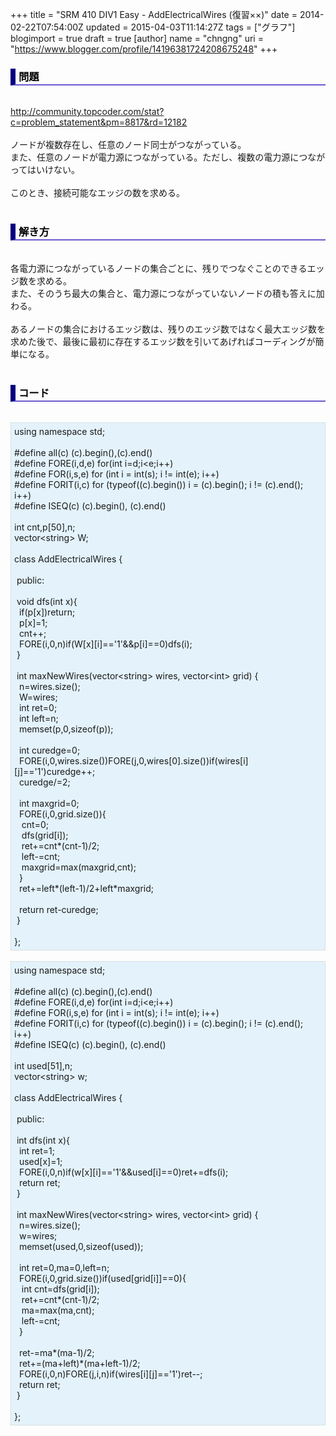+++
title = "SRM 410 DIV1 Easy - AddElectricalWires (復習××)"
date = 2014-02-22T07:54:00Z
updated = 2015-04-03T11:14:27Z
tags = ["グラフ"]
blogimport = true
draft = true
[author]
	name = "chngng"
	uri = "https://www.blogger.com/profile/14196381724208675248"
+++

<div dir="ltr" style="text-align: left;" trbidi="on"><h3 style="border-bottom: 2px solid slateblue; border-left: 8px solid navy; color: black; padding: 0px 0px 1px 5px;">問題 </h3><br /><a href="http://community.topcoder.com/stat?c=problem_statement&amp;pm=8817&amp;rd=12182" target="_blank">http://community.topcoder.com/stat?c=problem_statement&amp;pm=8817&amp;rd=12182</a><br /><br />ノードが複数存在し、任意のノード同士がつながっている。<br />また、任意のノードが電力源につながっている。ただし、複数の電力源につながってはいけない。<br /><br />このとき、接続可能なエッジの数を求める。<br /><br /><h3 style="border-bottom: 2px solid slateblue; border-left: 8px solid navy; color: black; padding: 0px 0px 1px 5px;">解き方 </h3><br />各電力源につながっているノードの集合ごとに、残りでつなぐことのできるエッジ数を求める。<br />また、そのうち最大の集合と、電力源につながっていないノードの積も答えに加わる。<br /><br />あるノードの集合におけるエッジ数は、残りのエッジ数ではなく最大エッジ数を求めた後で、最後に最初に存在するエッジ数を引いてあげればコーディングが簡単になる。<br /><br /><h3 style="border-bottom: 2px solid slateblue; border-left: 8px solid navy; color: black; padding: 0px 0px 1px 5px;">コード </h3><br /><div style="background-color: #e3f2fb; border: 1px dotted #CCCCCC; padding: 5px;">using namespace std;<br /><br />#define all(c) (c).begin(),(c).end()<br />#define FORE(i,d,e) for(int i=d;i&lt;e;i++)<br />#define FOR(i,s,e) for (int i = int(s); i != int(e); i++)<br />#define FORIT(i,c) for (typeof((c).begin()) i = (c).begin(); i != (c).end(); i++)<br />#define ISEQ(c) (c).begin(), (c).end()<br /><br />int cnt,p[50],n;<br />vector&lt;string&gt; W;<br /><br />class AddElectricalWires {<br /><br /><span class="Apple-tab-span" style="white-space: pre;"> </span>public:<br /><br /><span class="Apple-tab-span" style="white-space: pre;"> </span>void dfs(int x){<br /><span class="Apple-tab-span" style="white-space: pre;">  </span>if(p[x])return;<br /><span class="Apple-tab-span" style="white-space: pre;">  </span>p[x]=1;<br /><span class="Apple-tab-span" style="white-space: pre;">  </span>cnt++;<br /><span class="Apple-tab-span" style="white-space: pre;">  </span>FORE(i,0,n)if(W[x][i]=='1'&amp;&amp;p[i]==0)dfs(i);<br /><span class="Apple-tab-span" style="white-space: pre;"> </span>}<br /><br /><span class="Apple-tab-span" style="white-space: pre;"> </span>int maxNewWires(vector&lt;string&gt; wires, vector&lt;int&gt; grid) {<br /><span class="Apple-tab-span" style="white-space: pre;">  </span>n=wires.size();<br /><span class="Apple-tab-span" style="white-space: pre;">  </span>W=wires;<br /><span class="Apple-tab-span" style="white-space: pre;">  </span>int ret=0;<br /><span class="Apple-tab-span" style="white-space: pre;">  </span>int left=n;<br /><span class="Apple-tab-span" style="white-space: pre;">  </span>memset(p,0,sizeof(p));<br /><br /><span class="Apple-tab-span" style="white-space: pre;">  </span>int curedge=0;<br /><span class="Apple-tab-span" style="white-space: pre;">  </span>FORE(i,0,wires.size())FORE(j,0,wires[0].size())if(wires[i][j]=='1')curedge++;<br /><span class="Apple-tab-span" style="white-space: pre;">  </span>curedge/=2;<br /><br /><span class="Apple-tab-span" style="white-space: pre;">  </span>int maxgrid=0;<br /><span class="Apple-tab-span" style="white-space: pre;">  </span>FORE(i,0,grid.size()){<br /><span class="Apple-tab-span" style="white-space: pre;">   </span>cnt=0;<br /><span class="Apple-tab-span" style="white-space: pre;">   </span>dfs(grid[i]);<br /><span class="Apple-tab-span" style="white-space: pre;">   </span>ret+=cnt*(cnt-1)/2;<br /><span class="Apple-tab-span" style="white-space: pre;">   </span>left-=cnt;<br /><span class="Apple-tab-span" style="white-space: pre;">   </span>maxgrid=max(maxgrid,cnt);<br /><span class="Apple-tab-span" style="white-space: pre;">  </span>}<br /><span class="Apple-tab-span" style="white-space: pre;">  </span>ret+=left*(left-1)/2+left*maxgrid;<br /><br /><span class="Apple-tab-span" style="white-space: pre;">  </span>return ret-curedge;<br /><span class="Apple-tab-span" style="white-space: pre;"> </span>}<br /><br />};</div><br /><div style="background-color: #e3f2fb; border: 1px dotted #CCCCCC; padding: 5px;">using namespace std;<br /><br />#define all(c) (c).begin(),(c).end()<br />#define FORE(i,d,e) for(int i=d;i&lt;e;i++)<br />#define FOR(i,s,e) for (int i = int(s); i != int(e); i++)<br />#define FORIT(i,c) for (typeof((c).begin()) i = (c).begin(); i != (c).end(); i++)<br />#define ISEQ(c) (c).begin(), (c).end()<br /><br />int used[51],n;<br />vector&lt;string&gt; w;<br /><br />class AddElectricalWires {<br /><br /><span class="Apple-tab-span" style="white-space: pre;"> </span>public:<br /><br /><span class="Apple-tab-span" style="white-space: pre;"> </span>int dfs(int x){<br /><span class="Apple-tab-span" style="white-space: pre;">  </span>int ret=1;<br /><span class="Apple-tab-span" style="white-space: pre;">  </span>used[x]=1;<br /><span class="Apple-tab-span" style="white-space: pre;">  </span>FORE(i,0,n)if(w[x][i]=='1'&amp;&amp;used[i]==0)ret+=dfs(i);<br /><span class="Apple-tab-span" style="white-space: pre;">  </span>return ret;<br /><span class="Apple-tab-span" style="white-space: pre;"> </span>}<br /><br /><span class="Apple-tab-span" style="white-space: pre;"> </span>int maxNewWires(vector&lt;string&gt; wires, vector&lt;int&gt; grid) {<br /><span class="Apple-tab-span" style="white-space: pre;">  </span>n=wires.size();<br /><span class="Apple-tab-span" style="white-space: pre;">  </span>w=wires;<br /><span class="Apple-tab-span" style="white-space: pre;">  </span>memset(used,0,sizeof(used));<br /><br /><span class="Apple-tab-span" style="white-space: pre;">  </span>int ret=0,ma=0,left=n;<br /><span class="Apple-tab-span" style="white-space: pre;">  </span>FORE(i,0,grid.size())if(used[grid[i]]==0){<br /><span class="Apple-tab-span" style="white-space: pre;">   </span>int cnt=dfs(grid[i]);<br /><span class="Apple-tab-span" style="white-space: pre;">   </span>ret+=cnt*(cnt-1)/2;<br /><span class="Apple-tab-span" style="white-space: pre;">   </span>ma=max(ma,cnt);<br /><span class="Apple-tab-span" style="white-space: pre;">   </span>left-=cnt;<br /><span class="Apple-tab-span" style="white-space: pre;">  </span>}<br /><br /><span class="Apple-tab-span" style="white-space: pre;">  </span>ret-=ma*(ma-1)/2;<br /><span class="Apple-tab-span" style="white-space: pre;">  </span>ret+=(ma+left)*(ma+left-1)/2;<br /><span class="Apple-tab-span" style="white-space: pre;">  </span>FORE(i,0,n)FORE(j,i,n)if(wires[i][j]=='1')ret--;<br /><span class="Apple-tab-span" style="white-space: pre;">  </span>return ret;<br /><span class="Apple-tab-span" style="white-space: pre;"> </span>}<br /><br />};</div></div>
